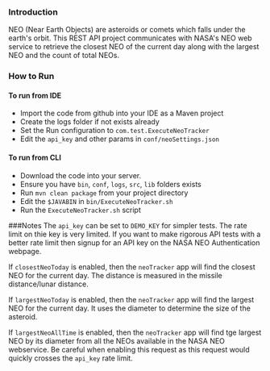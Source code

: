 ### Introduction
NEO (Near Earth Objects) are asteroids or comets which falls under the earth's orbit.
This REST API project communicates with NASA's NEO web service to retrieve the closest NEO of the current day along with the largest NEO and the count of total NEOs.

### How to Run

#### To run from IDE
* Import the code from github into your IDE as a Maven project
* Create the logs folder if not exists already
* Set the Run configuration to `com.test.ExecuteNeoTracker`
* Edit the `api_key` and other params in `conf/neoSettings.json`

#### To run from CLI
* Download the code into your server.
* Ensure you have `bin`, `conf`, `logs`, `src`, `lib` folders exists
* Run `mvn clean package` from your project directory
* Edit the `$JAVABIN` in `bin/ExecuteNeoTracker.sh`
* Run the `ExecuteNeoTracker.sh` script

###Notes
The `api_key` can be set to `DEMO_KEY` for simpler tests. The rate limit on thie key is very limited. If you want to make rigorous API tests with a better rate limit then signup for an API key on the NASA NEO Authentication webpage.

If `closestNeoToday` is enabled, then the `neoTracker` app will find the closest NEO for the current day. The distance is measured in the missile distance/lunar distance.

If `largestNeoToday` is enabled, then the `neoTracker` app will find the largest NEO for the current day. It uses the diameter to determine the size of the asteroid.

If `largestNeoAllTime` is enabled, then the `neoTracker` app will find tge largest NEO by its diameter from all the NEOs available in the NASA NEO webservice. Be careful when enabling this request as this request would quickly crosses the `api_key` rate limit.

